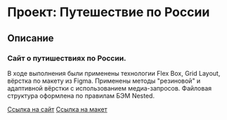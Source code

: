 # Проект: Путешествие по России
## Описание
### Сайт о путишествиях по России.
В ходе выполнения были применены технологии Flex Box, Grid Layout, вёрстка по макету из Figma. Применены методы "резиновой" и адаптивной
вёрстки с использованием медиа-запросов. Файловая структура оформлена по правилам БЭМ Nested.

[Ссылка на сайт](https://kripns.github.io/russian-travel/)
[Ссылка на макет](https://www.figma.com/file/5S2WSbEFL6awjVWJ0NWL8Q/Sprint-3_-Russia-_-desktop-mobile?node-id=28503%3A0)
